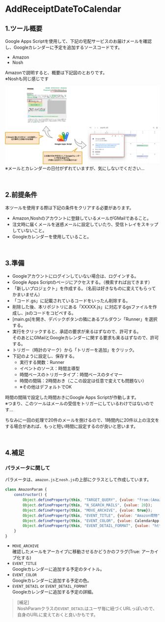 # **AddReceiptDateToCalendar**

## **1.ツール概要**

Google Apps Scriptを使用して、下記の宅配サービスのお届けメールを確認し、Googleカレンダーに予定を追加するソースコードです。
+ Amazon
+ Nosh

Amazonで説明すると、概要は下記図のとおりです。<br>
※Noshも同じ感じです

![tool-img](https://github.com/sakagami0615/AddReceiptDateToCalendar/raw/image/img/tool.png)
※メールとカレンダーの日付がずれていますが、気にしないでください…

<br>

## **2.前提条件**

本ツールを使用する際は下記の条件をクリアする必要があります。

+ Amazon,Noshのアカウントに登録しているメールがGMailであること。
+ 注文時に届くメールを迷惑メールに設定していたり、受信トレイをスキップしていないこと。
+ Googleカレンダーを使用していること。

<br>

## **3.準備**

+ Googleアカウントにログインしていない場合は、ログインする。
+ Google Apps Scriptのページにアクセスする。（検索すれば出てきます）
+ 「新しいプロジェクト」を作成する。（名前は好きなものに変えてもらってかまいません）
+ 「コード.gs」に記載されているコードをいったん削除する。
+ 削除した後、本リポジトリにある「XXXXX.js」に対応するgsファイルを作成し、jsのコードをコピペする。
+ [main.gs]を開き、デバックボタンの隣にあるプルダウン「Runner」を選択する。
+ 実行をクリックすると、承認の要求が来るはずなので、許可する。<br>
そのあとにGMailとGoogleカレンダーに関する要求も来るはずなので、許可する。
+ トリガー（時計のマーク）から「トリガーを追加」をクリック。
+ 下記のように設定し、保存する。
    + 実行する関数：Runner
    + イベントのソース：時間主導型
    + 時間ベースのトリガータイプ：時間ベースのタイマー
    + 時間の間隔：2時間おき（ここの設定は任意で変えても問題ない）
    + ※その他はデフォルトでOK

時間の間隔で設定した時間おきにGoogle Apps Scriptが作動します。<br>
※つまり、このツールはメールの受信をトリガーにしているわけではないのです…<br>

ちなみに一回の処理で20件のメールを捌けるので、1時間内に20件以上の注文をする場合があれば、もっと短い時間に設定するのが良いと思います。

<br>

## **4.補足**

### **パラメータに関して**

パラメータは、`amazon.js`と`nosh.js`の上部にクラスとして作成しています。<br>


```javascript
class AmazonParam {
    constructor() {
        Object.defineProperty(this, "TARGET_QUERY", {value: "from:(Amazon.co.jp) ご注文の確認"});
        Object.defineProperty(this, "N_SEARCH_MAILS", {value: 20});
        Object.defineProperty(this, "MOVE_ARCHIVE", {value: true});
        Object.defineProperty(this, "EVENT_TITLE", {value: "Amazon荷物"});
        Object.defineProperty(this, "EVENT_COLOR", {value: CalendarApp.EventColor.PALE_GREEN});
        Object.defineProperty(this, "EVENT_DETAIL_FORMAT", {value: "https://www.amazon.co.jp/gp/your-account/order-details/ref=ppx_yo_dt_b_order_details_o01?ie=UTF8&orderID="});
    }
}
```

+ `MOVE_ARCHIVE`<br>
  確認したメールをアーカイブに移動させるかどうかのフラグ(True: アーカイブ化する)
+ `EVENT_TITLE`<br>
  Googleカレンダーに追加する予定のタイトル。
+ `EVENT_COLOR`<br>
  Googleカレンダーに追加する予定の色。
+ `EVENT_DETAIL` or `EVENT_DETAIL_FORMAT`<br>
  Googleカレンダーに追加する予定の詳細。


> [補足] <br>
> NoshParamクラスの`EVENT_DETAIL`はユーザ毎に紐づくURLっぽいので、自身のURLに変えておくと良いかもです。
